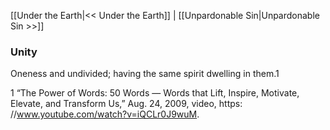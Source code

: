 [[Under the Earth|<< Under the Earth]]  |  [[Unpardonable Sin|Unpardonable Sin >>]]

### Unity
Oneness and undivided; having the same spirit dwelling in them.1



1 “The Power of Words: 50 Words — Words that Lift, Inspire, Motivate, Elevate, and Transform Us,” Aug. 24, 2009, video, https: //www.youtube.com/watch?v=iQCLr0J9wuM.